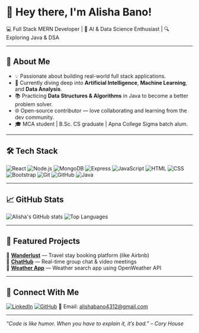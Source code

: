 # 👋 Hey there, I'm Alisha Bano!

💻 Full Stack MERN Developer | 🧠 AI & Data Science Enthusiast | 🔍 Exploring Java & DSA

---

## 🚀 About Me

- 💡 Passionate about building real-world full stack applications.
- 🧠 Currently diving deep into **Artificial Intelligence**, **Machine Learning**, and **Data Analysis**.
- 📚 Practicing **Data Structures & Algorithms** in Java to become a better problem solver.
- 🌐 Open-source contributor — love collaborating and learning from the dev community.
- 🎓 MCA student | B.Sc. CS graduate | Apna College Sigma batch alum.

---

## 🛠️ Tech Stack

![React](https://img.shields.io/badge/-React-black?logo=react)
![Node.js](https://img.shields.io/badge/-Node.js-green?logo=node.js)
![MongoDB](https://img.shields.io/badge/-MongoDB-brightgreen?logo=mongodb)
![Express](https://img.shields.io/badge/-Express.js-black)
![JavaScript](https://img.shields.io/badge/-JavaScript-yellow?logo=javascript)
![HTML](https://img.shields.io/badge/-HTML-orange?logo=html5)
![CSS](https://img.shields.io/badge/-CSS-blue?logo=css3)
![Bootstrap](https://img.shields.io/badge/-Bootstrap-purple?logo=bootstrap)
![Git](https://img.shields.io/badge/-Git-black?logo=git)
![GitHub](https://img.shields.io/badge/-GitHub-black?logo=github)
![Java](https://img.shields.io/badge/-Java-red?logo=java)


---

## 📈 GitHub Stats

![Alisha's GitHub stats](https://github-readme-stats.vercel.app/api?username=AlishaBano04&show_icons=true&theme=radical)
![Top Languages](https://github-readme-stats.vercel.app/api/top-langs/?username=AlishaBano04&layout=compact&theme=radical)

---

## 📌 Featured Projects

🔗 [**Wanderlust**](https://github.com/AlishaBano04/Wanderlust) — Travel stay booking platform (like Airbnb)  
🔗 [**ChatHub**](https://github.com/AlishaBano04/ChatHub) — Real-time group chat & video meetings  
🔗 [**Weather App**](https://github.com/AlishaBano04/WeatherApp) — Weather search app using OpenWeather API

---

## 🔗 Connect With Me

[![LinkedIn](https://img.shields.io/badge/LinkedIn-blue?style=flat&logo=linkedin)](https://www.linkedin.com/in/alishabano/)
[![GitHub](https://img.shields.io/badge/GitHub-black?style=flat&logo=github)](https://github.com/AlishaBano04)
📧 Email: alishabano4312@gmail.com

---

_“Code is like humor. When you have to explain it, it’s bad.” – Cory House_
